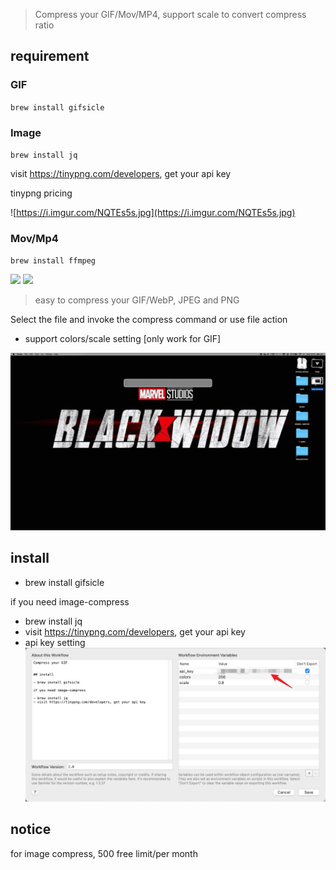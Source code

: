 > Compress your GIF/Mov/MP4, support scale to convert compress ratio


## requirement

### GIF

`brew install gifsicle`


### Image

`brew install jq`

visit https://tinypng.com/developers, get your api key

tinypng pricing

![https://i.imgur.com/NQTEs5s.jpg](https://i.imgur.com/NQTEs5s.jpg)

### Mov/Mp4

`brew install ffmpeg`



![](https://img.shields.io/badge/version-v3.0-green?style=for-the-badge)
[![](https://img.shields.io/badge/download-click-blue?style=for-the-badge)](https://github.com/alanhg/alfred-workflows/raw/master/compress-gif/Compress.alfredworkflow)




<!-- more -->
> easy to compress your GIF/WebP, JPEG and PNG


Select the file and invoke the compress command or use file action

- support colors/scale setting [only work for GIF]

![](./screenshot.gif)

## install

- brew install gifsicle

if you need image-compress

- brew install jq
- visit https://tinypng.com/developers, get your api key
- api key setting
  ![](./screenshot_2.jpeg)

## notice
for image compress, 500 free limit/per month
